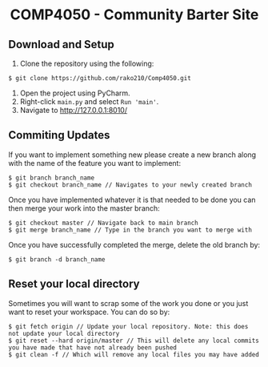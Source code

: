 <h1 align="center">COMP4050 - Community Barter Site</h1>

## Download and Setup
1. Clone the repository using the following:
```
$ git clone https://github.com/rako210/Comp4050.git
```
1. Open the project using PyCharm.
1. Right-click `main.py` and select `Run 'main'`.
1. Navigate to http://127.0.0.1:8010/

## Commiting Updates

If you want to implement something new please create a new branch along with the name of the feature you want to implement:
```
$ git branch branch_name
$ git checkout branch_name // Navigates to your newly created branch
```

Once you have implemented whatever it is that needed to be done you can then merge your work into the master branch:
```
$ git checkout master // Navigate back to main branch
$ git merge branch_name // Type in the branch you want to merge with
```
Once you have successfully completed the merge, delete the old branch by:
```
$ git branch -d branch_name
```

## Reset your local directory
Sometimes you will want to scrap some of the work you done or you just want to reset your workspace. You can do so by:
```
$ git fetch origin // Update your local repository. Note: this does not update your local directory
$ git reset --hard origin/master // This will delete any local commits you have made that have not already been pushed
$ git clean -f // Which will remove any local files you may have added
```